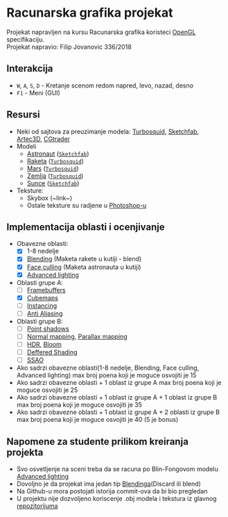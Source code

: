 # Racunarska grafika projekat
Projekat napravljen na kursu Racunarska grafika koristeci [OpenGL](https://learnopengl.com/) specifikaciju.  
Projekat napravio: Filip Jovanovic 336/2018

## Interakcija
 - `W`, `A`, `S`, `D` - Kretanje scenom redom napred, levo, nazad, desno
 - `F1` - Meni (GUI)
 
## Resursi
 - Neki od sajtova za preuzimanje modela: [Turbosquid](https://www.turbosquid.com/Search/3D-Models), [Sketchfab](https://sketchfab.com/3d-models), [Artec3D](https://www.artec3d.com/3d-models), [CGtrader](https://www.cgtrader.com/3d-models)
 - Modeli
   - [Astronaut](https://sketchfab.com/3d-models/astronaut-obj-sva-sva-23512-0c780fc92a1c420bb2286cc19a400034) ([`Sketchfab`](https://sketchfab.com/3d-models))
   - [Raketa](https://www.turbosquid.com/3d-models/3d-toy-rocket-4k-free-1973134) ([`Turbosquid`](https://www.turbosquid.com/Search/3D-Models))
   - [Mars](https://www.turbosquid.com/3d-models/realistic-mars-photorealistic-2k-3d-1277433) ([`Turbosquid`](https://www.turbosquid.com/Search/3D-Models))
   - [Zemlja](https://www.turbosquid.com/3d-models/earth-max-free/1016431) ([`Turbosquid`](https://www.turbosquid.com/Search/3D-Models))
   - [Sunce](https://sketchfab.com/3d-models/the-sun-0d28aa65eb174d948c2716d73e8fd3bd) ([`Sketchfab`](https://sketchfab.com/3d-models))
 - Teksture:
   - Skybox (~link~)
   - Ostale teksture su radjene u [Photoshop-u](https://www.adobe.com/products/photoshop.html)

## Implementacija oblasti i ocenjivanje
- Obavezne oblasti:
  - [x] 1-8 nedelje
  - [x] [Blending](https://learnopengl.com/Advanced-OpenGL/Blending) (Maketa rakete u kutiji - blend)
  - [x] [Face culling](https://learnopengl.com/Advanced-OpenGL/Face-culling) (Maketa astronauta u kutiji)
  - [x] [Advanced lighting](https://learnopengl.com/Advanced-Lighting/Advanced-Lighting)
- Oblasti grupe A:
  - [ ] [Framebuffers](https://learnopengl.com/Advanced-OpenGL/Framebuffers)
  - [x] [Cubemaps](https://learnopengl.com/Advanced-OpenGL/Cubemaps)
  - [ ] [Instancing](https://learnopengl.com/Advanced-OpenGL/Instancing)
  - [ ] [Anti Aliasing](https://learnopengl.com/Advanced-OpenGL/Anti-Aliasing)
- Oblasti grupe B:
  - [ ] [Point shadows](https://learnopengl.com/Advanced-Lighting/Shadows/Point-Shadows)
  - [ ] [Normal mapping](https://learnopengl.com/Advanced-Lighting/Normal-Mapping), [Parallax mapping](https://learnopengl.com/Advanced-Lighting/Parallax-Mapping)
  - [ ] [HDR](https://learnopengl.com/Advanced-Lighting/HDR), [Bloom](https://learnopengl.com/Advanced-Lighting/Bloom)
  - [ ] [Deffered Shading](https://learnopengl.com/Advanced-Lighting/Deferred-Shading)
  - [ ] [SSAO](https://learnopengl.com/Advanced-Lighting/SSAO)

- Ako sadrzi obavezne oblasti(1-8 nedelje, Blending, Face culling, Advanced lighting) max broj poena koji je moguce osvojiti je 15
- Ako sadrzi obavezne oblasti + 1 oblast iz grupe A max broj poena koji je moguce osvojiti je 25
- Ako sadrzi obavezne oblasti + 1 oblast iz grupe A + 1 oblast iz grupe B max broj poena koji je moguce osvojiti je 35
- Ako sadrzi obavezne oblasti + 1 oblast iz grupe A + 2 oblasti iz grupe B max broj poena koji je moguce osvojiti je 40 (5 je bonus)

## Napomene za studente prilikom kreiranja projekta
- Svo osvetljenje na sceni treba da se racuna po Blin-Fongovom modelu [Advanced lighting](https://learnopengl.com/Advanced-Lighting/Advanced-Lighting)
- Dovoljno je da projekat ima jedan tip [Blendinga](https://learnopengl.com/Advanced-OpenGL/Blending)(Discard ili blend)
- Na Github-u mora postojati istorija commit-ova da bi bio pregledan
- U projektu nije dozvoljeno koriscenje .obj modela i tekstura iz glavnog [repozitorijuma](https://github.com/matf-racunarska-grafika/LearnOpenGL)
